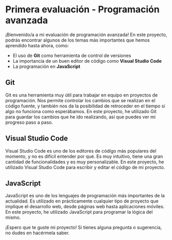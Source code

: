 # Primera evaluación - Programación avanzada

¡Bienvenido/a a mi evaluación de programación avanzada! En este proyecto, podrás encontrar algunos de los temas más importantes que hemos aprendido hasta ahora, como:

- El uso de **Git** como herramienta de control de versiones
- La importancia de un buen editor de código como **Visual Studio Code**
- La programación en **JavaScript**

## Git

Git es una herramienta muy útil para trabajar en equipo en proyectos de programación. Nos permite controlar los cambios que se realizan en el código fuente, y también nos da la posibilidad de retroceder en el tiempo si algo no funciona como esperábamos. En este proyecto, he utilizado Git para guardar los cambios que he ido realizando, así que puedes ver mi progreso paso a paso.

## Visual Studio Code

Visual Studio Code es uno de los editores de código más populares del momento, y no es difícil entender por qué. Es muy intuitivo, tiene una gran cantidad de funcionalidades y es muy personalizable. En este proyecto, he utilizado Visual Studio Code para escribir y editar el código de mi proyecto.

## JavaScript

JavaScript es uno de los lenguajes de programación más importantes de la actualidad. Es utilizado en prácticamente cualquier tipo de proyecto que implique el desarrollo web, desde páginas web hasta aplicaciones móviles. En este proyecto, he utilizado JavaScript para programar la lógica del mismo.

¡Espero que te guste mi proyecto! Si tienes alguna pregunta o sugerencia, no dudes en hacérmela saber.
